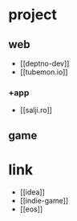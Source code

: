 # project

## web
- [[deptno-dev]]
- [[tubemon.io]]

### +app
- [[salji.ro]]

## game

# link
- [[idea]]
- [[indie-game]]
- [[eos]]
